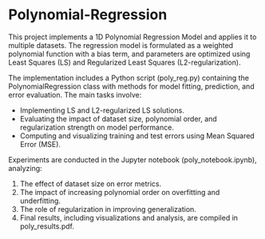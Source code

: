 # Polynomial-Regression
This project implements a 1D Polynomial Regression Model and applies it to multiple datasets. The regression model is formulated as a weighted polynomial function with a bias term, and parameters are optimized using Least Squares (LS) and Regularized Least Squares (L2-regularization).

The implementation includes a Python script (poly_reg.py) containing the PolynomialRegression class with methods for model fitting, prediction, and error evaluation. The main tasks involve:

- Implementing LS and L2-regularized LS solutions.
- Evaluating the impact of dataset size, polynomial order, and regularization strength on model performance.
- Computing and visualizing training and test errors using Mean Squared Error (MSE).


Experiments are conducted in the Jupyter notebook (poly_notebook.ipynb), analyzing:
1. The effect of dataset size on error metrics.
2. The impact of increasing polynomial order on overfitting and underfitting.
3. The role of regularization in improving generalization.
4. Final results, including visualizations and analysis, are compiled in poly_results.pdf.
